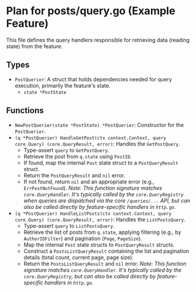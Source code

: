 # Plan for posts/query.go (Example Feature)

This file defines the query handlers responsible for retrieving data (reading state) from the feature.

## Types

- `PostQuerier`: A struct that holds dependencies needed for query execution, primarily the feature's state.
    - `state *PostState`

## Functions

- `NewPostQuerier(state *PostState) *PostQuerier`: Constructor for the `PostQuerier`.
- `(q *PostQuerier) HandleGetPost(ctx context.Context, query core.Query) (core.QueryResult, error)`: Handles the `GetPostQuery`.
    - Type-assert `query` to `GetPostQuery`.
    - Retrieve the post from `q.state` using `PostID`.
    - If found, map the internal `Post` state struct to a `PostQueryResult` struct.
    - Return the `PostQueryResult` and `nil` error.
    - If not found, return `nil` and an appropriate error (e.g., `ErrPostNotFound`).
    *Note: This function signature matches `core.QueryHandler`. It's typically called by the `core.QueryRegistry` when queries are dispatched via the core `/queries/...` API, but can also be called directly by feature-specific handlers in `http.go`.*
- `(q *PostQuerier) HandleListPosts(ctx context.Context, query core.Query) (core.QueryResult, error)`: Handles the `ListPostsQuery`.
    - Type-assert `query` to `ListPostsQuery`.
    - Retrieve the list of posts from `q.state`, applying filtering (e.g., by `AuthorIDFilter`) and pagination (`Page`, `PageSize`).
    - Map the internal `Post` state structs to `PostQueryResult` structs.
    - Construct a `PostsListQueryResult` containing the list and pagination details (total count, current page, page size).
    - Return the `PostsListQueryResult` and `nil` error.
    *Note: This function signature matches `core.QueryHandler`. It's typically called by the `core.QueryRegistry`, but can also be called directly by feature-specific handlers in `http.go`.*

